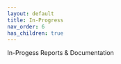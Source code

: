 ```yaml
---
layout: default
title: In-Progress
nav_order: 6
has_children: true
---
```


In-Progess Reports & Documentation
